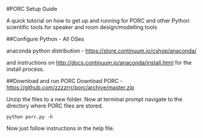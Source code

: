 #PORC Setup Guide

A quick tutorial on how to get up and running for PORC and other Python scientific 
tools for speaker and room design/modelling tools

##Configure Python - All OSes

anaconda python distribution - https://store.continuum.io/cshop/anaconda/

and instructions on http://docs.continuum.io/anaconda/install.html for the install process.


##Download and run PORC
Download PORC - https://github.com/zzzzrrr/porc/archive/master.zip

Unzip the files to a new folder. Now at terminal prompt navigate to the directory where 
PORC files are stored.

    python porc.py -h 

Now just follow instructions in the help file.